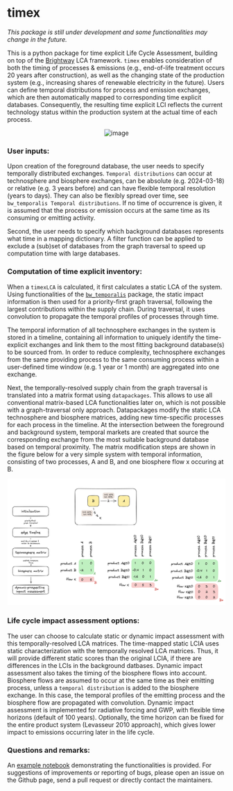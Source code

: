# timex
*This package is still under development and some functionalities may change in the future.*

This is a python package for time explicit Life Cycle Assessment, building on top of the [Brightway](https://docs.brightway.dev/en/latest) LCA framework. `timex` enables consideration of both the timing of processes & emissions (e.g., end-of-life treatment occurs 20 years after construction), as well as the changing state of the production system (e.g., increasing shares of renewable electricity in the future). Users can define temporal distributions for process and emission exchanges, which are then automatically mapped to corresponding time explicit databases. Consequently, the resulting time explicit LCI reflects the current technology status within the production system at the actual time of each process.

<p align=center><img width="330" alt="image" src="https://github.com/TimoDiepers/timex/assets/90762029/319089a6-7e16-4aa6-8b68-64e1e9e6f4bb"></p>

### User inputs:
Upon creation of the foreground database, the user needs to specify temporally distributed exchanges. `Temporal distributions` can occur at technosphere and biosphere exchanges, can be absolute (e.g. 2024-03-18) or relative (e.g. 3 years before) and can have flexible temporal resolution (years to days). They can also be flexibly spread over time, see `bw_temporalis Temporal distributions`. If no time of occurrence is given, it is assumed that the process or emission occurs at the same time as its consuming or emitting activity. 

Second, the user needs to specify which background databases represents what time in a mapping dictionary. A filter function can be applied to exclude a (sub)set of databases from the graph traversal to speed up computation time with large databases.

### Computation of time explicit inventory:
When a `timexLCA` is calculated, it first calculates a static LCA of the system. Using functionalities of the [`bw_temporalis`](https://github.com/brightway-lca/bw_temporalis) package, the static impact information is then used for a priority-first graph traversal, following the largest contributions within the supply chain. During traversal, it uses convolution to propagate the temporal profiles of processes through time. 

The temporal information of all technosphere exchanges in the system is stored in a timeline, containing all information to uniquely identify the time-explicit exchanges and link them to the most fitting background database(s) to be sourced from. In order to reduce complexity, technosphere exchanges from the same providing process to the same consuming process within a user-defined time window (e.g. 1 year or 1 month) are aggregated into one exchange. 

Next, the temporally-resolved supply chain from the graph traversal is translated into a matrix format using `datapackages`. This allows to use all conventional matrix-based LCA functionalities later on, which is not possible with a graph-traversal only approach. Datapackages modify the static LCA technosphere and biosphere matrices, adding new time-specific processes for each process in the timeline. At the intersection between the foreground and background system, temporal markets are created that source the corresponding exchange from the most suitable background database based on temporal proximity.
The matrix modification steps are shown in the figure below for a very simple system with temporal information, consisting of two processes, A and B, and one biosphere flow x occuring at B.

![flowchart for simple system](flowchart.png)

### Life cycle impact assessment options:
The user can choose to calculate static or dynamic impact assessment with this temporally-resolved LCA matrices. The time-mapped static LCIA uses static characterization with the temporally resolved LCA matrices. Thus, it will provide different static scores than the original LCIA, if there are differences in the LCIs in the background datbases. Dynamic impact assessment also takes the timing of the biosphere flows into account. Biosphere flows are assumed to occur at the same time as their emitting process, unless a `temporal distribution` is added to the biosphere exchange. In this case, the temporal profiles of the emitting process and the biosphere flow are propagated with convolution. Dynamic impact assessment is implemented for radiative forcing and GWP, with flexible time horizons (default of 100 years). Optionally, the time horizon can be fixed for the entire product system (Levasseur 2010 approach), which gives lower impact to emissions occurring later in the life cycle. 

### Questions and remarks:
An [example notebook](notebooks/example.ipynb) demonstrating the functionalities is provided. For suggestions of improvements or reporting of bugs, please open an issue on the Github page, send a pull request or  directly contact the maintainers.
